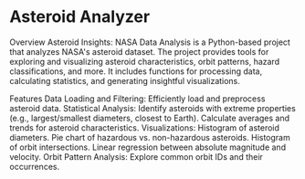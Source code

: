 # Asteroid Analyzer
Overview
Asteroid Insights: NASA Data Analysis is a Python-based project that analyzes NASA's asteroid dataset. The project provides tools for exploring and visualizing asteroid characteristics, orbit patterns, hazard classifications, and more. It includes functions for processing data, calculating statistics, and generating insightful visualizations.

Features
Data Loading and Filtering: Efficiently load and preprocess asteroid data.
Statistical Analysis:
Identify asteroids with extreme properties (e.g., largest/smallest diameters, closest to Earth).
Calculate averages and trends for asteroid characteristics.
Visualizations:
Histogram of asteroid diameters.
Pie chart of hazardous vs. non-hazardous asteroids.
Histogram of orbit intersections.
Linear regression between absolute magnitude and velocity.
Orbit Pattern Analysis: Explore common orbit IDs and their occurrences.
